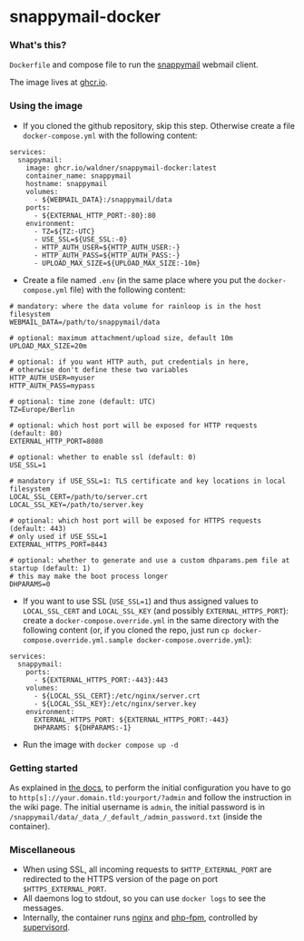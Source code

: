 # snappymail-docker

### What's this?

`Dockerfile` and compose file to run the [snappymail](https://snappymail.eu) webmail client.

The image lives at [ghcr.io](https://github.com/waldner/snappymail-docker/pkgs/container/snappymail-docker).

### Using the image

- If you cloned the github repository, skip this step. Otherwise create a file `docker-compose.yml` with the following content:

```
services:
  snappymail:
    image: ghcr.io/waldner/snappymail-docker:latest
    container_name: snappymail
    hostname: snappymail
    volumes:
      - ${WEBMAIL_DATA}:/snappymail/data
    ports:
      - ${EXTERNAL_HTTP_PORT:-80}:80
    environment:
      - TZ=${TZ:-UTC}
      - USE_SSL=${USE_SSL:-0}
      - HTTP_AUTH_USER=${HTTP_AUTH_USER:-}
      - HTTP_AUTH_PASS=${HTTP_AUTH_PASS:-}
      - UPLOAD_MAX_SIZE=${UPLOAD_MAX_SIZE:-10m}
```

- Create a file named `.env` (in the same place where you put the `docker-compose.yml` file) with the following content:

```
# mandatory: where the data volume for rainloop is in the host filesystem
WEBMAIL_DATA=/path/to/snappymail/data

# optional: maximum attachment/upload size, default 10m
UPLOAD_MAX_SIZE=20m

# optional: if you want HTTP auth, put credentials in here,
# otherwise don't define these two variables
HTTP_AUTH_USER=myuser
HTTP_AUTH_PASS=mypass

# optional: time zone (default: UTC)
TZ=Europe/Berlin

# optional: which host port will be exposed for HTTP requests (default: 80)
EXTERNAL_HTTP_PORT=8080

# optional: whether to enable ssl (default: 0)
USE_SSL=1

# mandatory if USE_SSL=1: TLS certificate and key locations in local filesystem
LOCAL_SSL_CERT=/path/to/server.crt
LOCAL_SSL_KEY=/path/to/server.key

# optional: which host port will be exposed for HTTPS requests (default: 443)
# only used if USE_SSL=1
EXTERNAL_HTTPS_PORT=8443

# optional: whether to generate and use a custom dhparams.pem file at startup (default: 1)
# this may make the boot process longer
DHPARAMS=0

```

- If you want to use SSL (`USE_SSL=1`) and thus assigned values to `LOCAL_SSL_CERT` and `LOCAL_SSL_KEY` (and possibly `EXTERNAL_HTTPS_PORT`): create a `docker-compose.override.yml` in the same directory with the following content (or, if you cloned the repo, just run `cp docker-compose.override.yml.sample docker-compose.override.yml`):

```
services:
  snappymail:
    ports:
      - ${EXTERNAL_HTTPS_PORT:-443}:443
    volumes:
      - ${LOCAL_SSL_CERT}:/etc/nginx/server.crt
      - ${LOCAL_SSL_KEY}:/etc/nginx/server.key
    environment:
      EXTERNAL_HTTPS_PORT: ${EXTERNAL_HTTPS_PORT:-443}
      DHPARAMS: ${DHPARAMS:-1}
```

- Run the image with `docker compose up -d`

### Getting started

As explained in [the docs](https://github.com/the-djmaze/snappymail/wiki/Installation-instructions#now-access-the-admin-page), to perform the initial configuration you have to go to `http[s]://your.domain.tld:yourport/?admin` and follow the instruction in the wiki page. The initial username is `admin`, the initial password is in `/snappymail/data/_data_/_default_/admin_password.txt` (inside the container).

### Miscellaneous

- When using SSL, all incoming requests to `$HTTP_EXTERNAL_PORT` are redirected to the HTTPS version of the page on port `$HTTPS_EXTERNAL_PORT`.
- All daemons log to stdout, so you can use `docker logs` to see the messages.
- Internally, the container runs [nginx](http://nginx.org/) and [php-fpm](https://www.php.net/), controlled by [supervisord](http://supervisord.org/).
